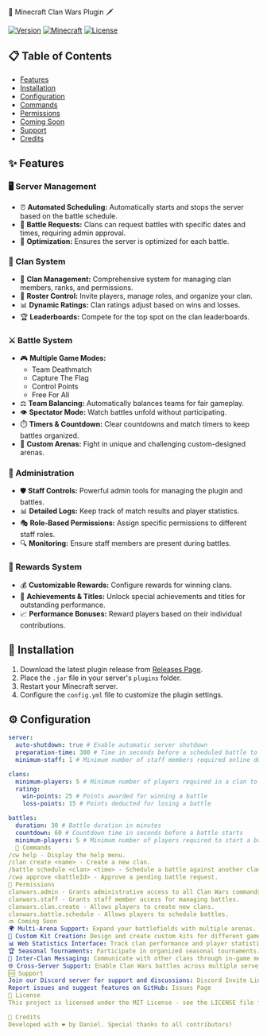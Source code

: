🏰 Minecraft Clan Wars Plugin 🗡️

[![Version](https://img.shields.io/badge/version-1.0.0-blue.svg)](https://github.com/yourusername/clan-wars)
[![Minecraft](https://img.shields.io/badge/minecraft-1.21.4-green.svg)](https://www.minecraft.net)
[![License](https://img.shields.io/badge/license-MIT-yellow.svg)](LICENSE)

## 📋 Table of Contents

*   [Features](#features)
*   [Installation](#installation)
*   [Configuration](#configuration)
*   [Commands](#commands)
*   [Permissions](#permissions)
*   [Coming Soon](#coming-soon)
*   [Support](#support)
*   [Credits](#credits)

## ✨ Features

### 🖥️ Server Management

*   ⏰ **Automated Scheduling:** Automatically starts and stops the server based on the battle schedule.
*   📅 **Battle Requests:** Clans can request battles with specific dates and times, requiring admin approval.
*   🔄 **Optimization:** Ensures the server is optimized for each battle.

### 👥 Clan System

*   📝 **Clan Management:** Comprehensive system for managing clan members, ranks, and permissions.
*   👋 **Roster Control:** Invite players, manage roles, and organize your clan.
*   📊 **Dynamic Ratings:** Clan ratings adjust based on wins and losses.
*   🏆 **Leaderboards:** Compete for the top spot on the clan leaderboards.

### ⚔️ Battle System

*   🎮 **Multiple Game Modes:**
    *   Team Deathmatch
    *   Capture The Flag
    *   Control Points
    *   Free For All
*   ⚖️ **Team Balancing:** Automatically balances teams for fair gameplay.
*   👁️ **Spectator Mode:** Watch battles unfold without participating.
*   ⏱️ **Timers & Countdown:** Clear countdowns and match timers to keep battles organized.
*   🎯 **Custom Arenas:** Fight in unique and challenging custom-designed arenas.

### 👮 Administration

*   🛡️ **Staff Controls:** Powerful admin tools for managing the plugin and battles.
*   📊 **Detailed Logs:** Keep track of match results and player statistics.
*   🎭 **Role-Based Permissions:** Assign specific permissions to different staff roles.
*   🔍 **Monitoring:** Ensure staff members are present during battles.

### 🎁 Rewards System

*   💰 **Customizable Rewards:** Configure rewards for winning clans.
*   🌟 **Achievements & Titles:** Unlock special achievements and titles for outstanding performance.
*   📈 **Performance Bonuses:** Reward players based on their individual contributions.

## 🚀 Installation

1.  Download the latest plugin release from [Releases Page](link-to-releases).
2.  Place the `.jar` file in your server's `plugins` folder.
3.  Restart your Minecraft server.
4.  Configure the `config.yml` file to customize the plugin settings.

## ⚙️ Configuration

```yaml
server:
  auto-shutdown: true # Enable automatic server shutdown
  preparation-time: 300 # Time in seconds before a scheduled battle to prepare the server
  minimum-staff: 1 # Minimum number of staff members required online during battles

clans:
  minimum-players: 5 # Minimum number of players required in a clan to participate in battles
  rating:
    win-points: 25 # Points awarded for winning a battle
    loss-points: 15 # Points deducted for losing a battle

battles:
  duration: 30 # Battle duration in minutes
  countdown: 60 # Countdown time in seconds before a battle starts
  minimum-players: 5 # Minimum number of players required to start a battle
  💬 Commands
/cw help - Display the help menu.
/clan create <name> - Create a new clan.
/battle schedule <clan> <time> - Schedule a battle against another clan.
/cwa approve <battleId> - Approve a pending battle request.
🔑 Permissions
clanwars.admin - Grants administrative access to all Clan Wars commands.
clanwars.staff - Grants staff member access for managing battles.
clanwars.clan.create - Allows players to create new clans.
clanwars.battle.schedule - Allows players to schedule battles.
🔜 Coming Soon
🌍 Multi-Arena Support: Expand your battlefields with multiple arenas.
🎨 Custom Kit Creation: Design and create custom kits for different game modes.
📊 Web Statistics Interface: Track clan performance and player statistics on a web interface.
🏆 Seasonal Tournaments: Participate in organized seasonal tournaments.
💬 Inter-Clan Messaging: Communicate with other clans through in-game messaging.
🌐 Cross-Server Support: Enable Clan Wars battles across multiple servers.
🆘 Support
Join our Discord server for support and discussions: Discord Invite Link
Report issues and suggest features on GitHub: Issues Page
📜 License
This project is licensed under the MIT License - see the LICENSE file for details.

🙏 Credits
Developed with ❤️ by Daniel. Special thanks to all contributors!

